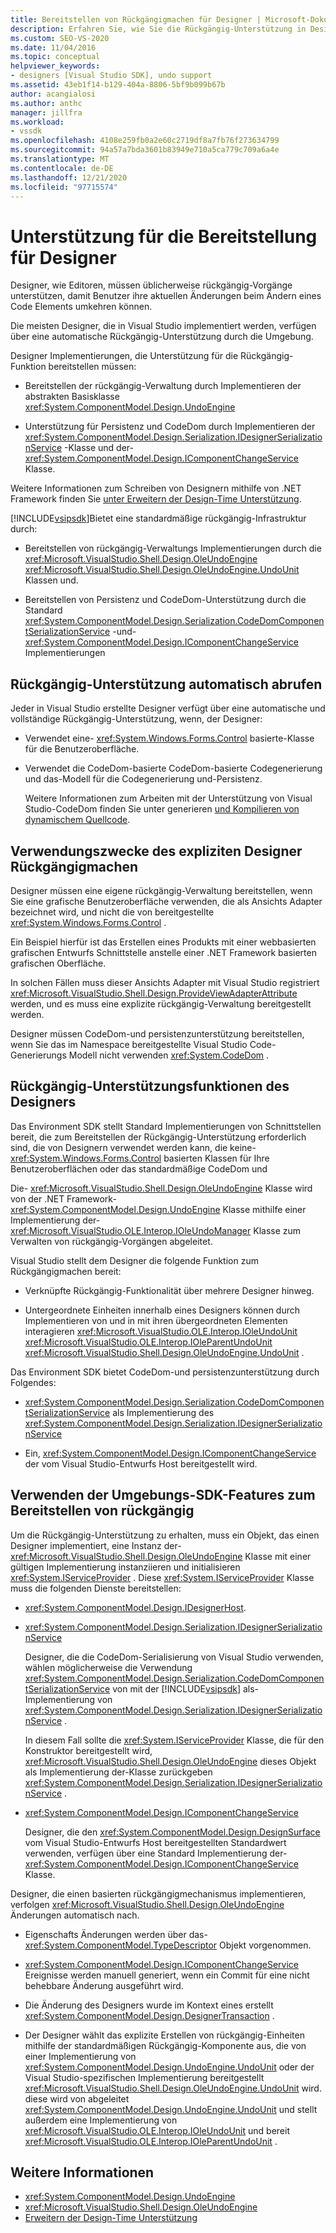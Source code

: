 ```yaml
---
title: Bereitstellen von Rückgängigmachen für Designer | Microsoft-Dokumentation
description: Erfahren Sie, wie Sie die Rückgängig-Unterstützung in Designern bereitstellen, entweder automatisch oder mithilfe von Features im Visual Studio SDK.
ms.custom: SEO-VS-2020
ms.date: 11/04/2016
ms.topic: conceptual
helpviewer_keywords:
- designers [Visual Studio SDK], undo support
ms.assetid: 43eb1f14-b129-404a-8806-5bf9b099b67b
author: acangialosi
ms.author: anthc
manager: jillfra
ms.workload:
- vssdk
ms.openlocfilehash: 4108e259fb0a2e60c2719df8a7fb76f273634799
ms.sourcegitcommit: 94a57a7bda3601b83949e710a5ca779c709a6a4e
ms.translationtype: MT
ms.contentlocale: de-DE
ms.lasthandoff: 12/21/2020
ms.locfileid: "97715574"
---
```

# <a name="supply-undo-support-to-designers"></a>Unterstützung für die Bereitstellung für Designer

Designer, wie Editoren, müssen üblicherweise rückgängig-Vorgänge unterstützen, damit Benutzer ihre aktuellen Änderungen beim Ändern eines Code Elements umkehren können.

Die meisten Designer, die in Visual Studio implementiert werden, verfügen über eine automatische Rückgängig-Unterstützung durch die Umgebung.

Designer Implementierungen, die Unterstützung für die Rückgängig-Funktion bereitstellen müssen:

- Bereitstellen der rückgängig-Verwaltung durch Implementieren der abstrakten Basisklasse <xref:System.ComponentModel.Design.UndoEngine>

- Unterstützung für Persistenz und CodeDom durch Implementieren der <xref:System.ComponentModel.Design.Serialization.IDesignerSerializationService> -Klasse und der-  <xref:System.ComponentModel.Design.IComponentChangeService> Klasse.

Weitere Informationen zum Schreiben von Designern mithilfe von .NET Framework finden Sie [unter Erweitern der Design-Time Unterstützung](/previous-versions/37899azc(v=vs.140)).

[!INCLUDE[vsipsdk](../extensibility/includes/vsipsdk_md.md)]Bietet eine standardmäßige rückgängig-Infrastruktur durch:

- Bereitstellen von rückgängig-Verwaltungs Implementierungen durch die <xref:Microsoft.VisualStudio.Shell.Design.OleUndoEngine> <xref:Microsoft.VisualStudio.Shell.Design.OleUndoEngine.UndoUnit> Klassen und.

- Bereitstellen von Persistenz und CodeDom-Unterstützung durch die Standard <xref:System.ComponentModel.Design.Serialization.CodeDomComponentSerializationService> -und- <xref:System.ComponentModel.Design.IComponentChangeService> Implementierungen

## <a name="obtain-undo-support-automatically"></a>Rückgängig-Unterstützung automatisch abrufen

Jeder in Visual Studio erstellte Designer verfügt über eine automatische und vollständige Rückgängig-Unterstützung, wenn, der Designer:

- Verwendet eine- <xref:System.Windows.Forms.Control> basierte-Klasse für die Benutzeroberfläche.

- Verwendet die CodeDom-basierte CodeDom-basierte Codegenerierung und das-Modell für die Codegenerierung und-Persistenz.

   Weitere Informationen zum Arbeiten mit der Unterstützung von Visual Studio-CodeDom finden Sie unter generieren [und Kompilieren von dynamischem Quellcode](/dotnet/framework/reflection-and-codedom/dynamic-source-code-generation-and-compilation).

## <a name="when-to-use-explicit-designer-undo-support"></a>Verwendungszwecke des expliziten Designer Rückgängigmachen
 Designer müssen eine eigene rückgängig-Verwaltung bereitstellen, wenn Sie eine grafische Benutzeroberfläche verwenden, die als Ansichts Adapter bezeichnet wird, und nicht die von bereitgestellte <xref:System.Windows.Forms.Control> .

 Ein Beispiel hierfür ist das Erstellen eines Produkts mit einer webbasierten grafischen Entwurfs Schnittstelle anstelle einer .NET Framework basierten grafischen Oberfläche.

 In solchen Fällen muss dieser Ansichts Adapter mit Visual Studio registriert <xref:Microsoft.VisualStudio.Shell.Design.ProvideViewAdapterAttribute> werden, und es muss eine explizite rückgängig-Verwaltung bereitgestellt werden.

 Designer müssen CodeDom-und persistenzunterstützung bereitstellen, wenn Sie das im Namespace bereitgestellte Visual Studio Code-Generierungs Modell nicht verwenden <xref:System.CodeDom> .

## <a name="undo-support-features-of-the-designer"></a>Rückgängig-Unterstützungsfunktionen des Designers
 Das Environment SDK stellt Standard Implementierungen von Schnittstellen bereit, die zum Bereitstellen der Rückgängig-Unterstützung erforderlich sind, die von Designern verwendet werden kann, die keine- <xref:System.Windows.Forms.Control> basierten Klassen für Ihre Benutzeroberflächen oder das standardmäßige CodeDom und

 Die- <xref:Microsoft.VisualStudio.Shell.Design.OleUndoEngine> Klasse wird von der .NET Framework- <xref:System.ComponentModel.Design.UndoEngine> Klasse mithilfe einer Implementierung der- <xref:Microsoft.VisualStudio.OLE.Interop.IOleUndoManager> Klasse zum Verwalten von rückgängig-Vorgängen abgeleitet.

 Visual Studio stellt dem Designer die folgende Funktion zum Rückgängigmachen bereit:

- Verknüpfte Rückgängig-Funktionalität über mehrere Designer hinweg.

- Untergeordnete Einheiten innerhalb eines Designers können durch Implementieren von und in mit ihren übergeordneten Elementen interagieren <xref:Microsoft.VisualStudio.OLE.Interop.IOleUndoUnit> <xref:Microsoft.VisualStudio.OLE.Interop.IOleParentUndoUnit> <xref:Microsoft.VisualStudio.Shell.Design.OleUndoEngine.UndoUnit> .

Das Environment SDK bietet CodeDom-und persistenzunterstützung durch Folgendes:

- <xref:System.ComponentModel.Design.Serialization.CodeDomComponentSerializationService> als Implementierung des <xref:System.ComponentModel.Design.Serialization.IDesignerSerializationService>

- Ein, <xref:System.ComponentModel.Design.IComponentChangeService> der vom Visual Studio-Entwurfs Host bereitgestellt wird.

## <a name="use-the-environment-sdk-features-to-supply-undo-support"></a>Verwenden der Umgebungs-SDK-Features zum Bereitstellen von rückgängig

Um die Rückgängig-Unterstützung zu erhalten, muss ein Objekt, das einen Designer implementiert, eine Instanz der- <xref:Microsoft.VisualStudio.Shell.Design.OleUndoEngine> Klasse mit einer gültigen Implementierung instanziieren und initialisieren <xref:System.IServiceProvider> . Diese <xref:System.IServiceProvider> Klasse muss die folgenden Dienste bereitstellen:

- <xref:System.ComponentModel.Design.IDesignerHost>.

- <xref:System.ComponentModel.Design.Serialization.IDesignerSerializationService>

   Designer, die die CodeDom-Serialisierung von Visual Studio verwenden, wählen möglicherweise die Verwendung <xref:System.ComponentModel.Design.Serialization.CodeDomComponentSerializationService> von mit der [!INCLUDE[vsipsdk](../extensibility/includes/vsipsdk_md.md)] als-Implementierung von <xref:System.ComponentModel.Design.Serialization.IDesignerSerializationService> .

   In diesem Fall sollte die <xref:System.IServiceProvider> Klasse, die für den Konstruktor bereitgestellt wird, <xref:Microsoft.VisualStudio.Shell.Design.OleUndoEngine> dieses Objekt als Implementierung der-Klasse zurückgeben <xref:System.ComponentModel.Design.Serialization.IDesignerSerializationService> .

- <xref:System.ComponentModel.Design.IComponentChangeService>

   Designer, die den <xref:System.ComponentModel.Design.DesignSurface> vom Visual Studio-Entwurfs Host bereitgestellten Standardwert verwenden, verfügen über eine Standard Implementierung der- <xref:System.ComponentModel.Design.IComponentChangeService> Klasse.

Designer, die einen basierten rückgängigmechanismus implementieren, verfolgen <xref:Microsoft.VisualStudio.Shell.Design.OleUndoEngine> Änderungen automatisch nach.

- Eigenschafts Änderungen werden über das- <xref:System.ComponentModel.TypeDescriptor> Objekt vorgenommen.

- <xref:System.ComponentModel.Design.IComponentChangeService> Ereignisse werden manuell generiert, wenn ein Commit für eine nicht behebbare Änderung ausgeführt wird.

- Die Änderung des Designers wurde im Kontext eines erstellt <xref:System.ComponentModel.Design.DesignerTransaction> .

- Der Designer wählt das explizite Erstellen von rückgängig-Einheiten mithilfe der standardmäßigen Rückgängig-Komponente aus, die von einer Implementierung von <xref:System.ComponentModel.Design.UndoEngine.UndoUnit> oder der Visual Studio-spezifischen Implementierung bereitgestellt <xref:Microsoft.VisualStudio.Shell.Design.OleUndoEngine.UndoUnit> wird. diese wird von abgeleitet <xref:System.ComponentModel.Design.UndoEngine.UndoUnit> und stellt außerdem eine Implementierung von <xref:Microsoft.VisualStudio.OLE.Interop.IOleUndoUnit> und bereit <xref:Microsoft.VisualStudio.OLE.Interop.IOleParentUndoUnit> .

## <a name="see-also"></a>Weitere Informationen

- <xref:System.ComponentModel.Design.UndoEngine>
- <xref:Microsoft.VisualStudio.Shell.Design.OleUndoEngine>
- [Erweitern der Design-Time Unterstützung](/previous-versions/37899azc(v=vs.140))
